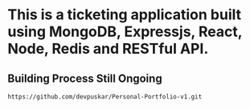 # This is a ticketing application built using MongoDB, Expressjs, React, Node, Redis and RESTful API.  
## Building Process Still Ongoing 
<!-- This is a comment -->

```
https://github.com/devpuskar/Personal-Portfolio-v1.git
```
